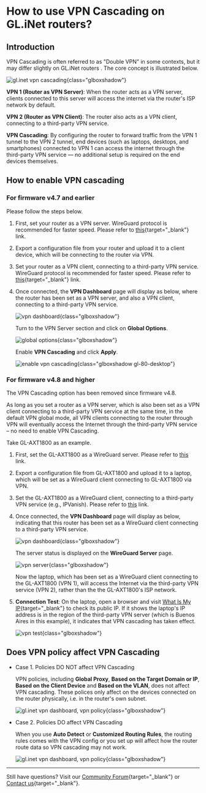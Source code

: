 # How to use VPN Cascading on GL.iNet routers?

## Introduction

VPN Cascading is often referred to as "Double VPN" in some contexts, but it may differ slightly on GL.iNet routers . The core concept is illustrated below.

![gl.inet vpn cascading](https://static.gl-inet.com/docs/router/en/4/tutorials/vpn_cascading/mt2500_vpn-cascading.jpg){class="glboxshadow"}

**VPN 1 (Router as VPN Server)**: When the router acts as a VPN server, clients connected to this server will access the internet via the router's ISP network by default.

**VPN 2 (Router as VPN Client)**: The router also acts as a VPN client, connecting to a third-party VPN service.

**VPN Cascading**: By configuring the router to forward traffic from the VPN 1 tunnel to the VPN 2 tunnel, end devices (such as laptops, desktops, and smartphones) connected to VPN 1 can access the internet through the third-party VPN service — no additional setup is required on the end devices themselves.

## How to enable VPN cascading

### For firmware v4.7 and earlier

Please follow the steps below.

1. First, set your router as a VPN server. WireGuard protocol is recommended for faster speed. Please refer to [this](../interface_guide/wireguard_server.md){target="_blank"} link.

2. Export a configuration file from your router and upload it to a client device, which will be connecting to the router via VPN.

3. Set your router as a VPN client, connecting to a third-party VPN service. WireGuard protocol is recommended for faster speed. Please refer to [this](../interface_guide/wireguard_client.md){target="_blank"} link.

4. Once connected, the **VPN Dashboard** page will display as below, where the router has been set as a VPN server, and also a VPN client, connecting to a third-party VPN service.

    ![vpn dashboard](https://static.gl-inet.com/docs/router/en/4/tutorials/vpn_cascading/4.7-vpn-dashboard.png){class="glboxshadow"}

    Turn to the VPN Server section and click on **Global Options**.

    ![global options](https://static.gl-inet.com/docs/router/en/4/tutorials/vpn_cascading/4.7-global-options.png){class="glboxshadow"}

    Enable **VPN Cascading** and click **Apply**.

    ![enable vpn cascading](https://static.gl-inet.com/docs/router/en/4/tutorials/vpn_cascading/enable_vpn_cascading.png){class="glboxshadow gl-80-desktop"}

### For firmware v4.8 and higher

The VPN Cascading option has been removed since firmware v4.8. 

As long as you set a router as a VPN server, which is also been set as a VPN client connecting to a third-party VPN service at the same time, in the default VPN global mode, all VPN clients connecting to the router through VPN will eventually access the Internet through the third-party VPN service – no need to enable VPN Cascading.

Take GL-AXT1800 as an example.

1. First, set the GL-AXT1800 as a WireGuard server. Please refer to [this](../interface_guide/wireguard_server.md) link.

2. Export a configuration file from GL-AXT1800 and upload it to a laptop, which will be set as a WireGuard client connecting to GL-AXT1800 via VPN.

3. Set the GL-AXT1800 as a WireGuard client, connecting to a third-party VPN service (e.g., IPVanish). Please refer to [this](../interface_guide/wireguard_client.md) link.

4. Once connected, the **VPN Dashboard** page will display as below, indicating that this router has been set as a WireGuard client connecting to a third-party VPN service.

    ![vpn dashboard](https://static.gl-inet.com/docs/router/en/4/tutorials/vpn_cascading/4.8-vpn-dashboard.png){class="glboxshadow"}

    The server status is displayed on the **WireGuard Server** page.

    ![vpn server](https://static.gl-inet.com/docs/router/en/4/tutorials/vpn_cascading/4.8-wgserver.png){class="glboxshadow"}

    Now the laptop, which has been set as a WireGuard client connecting to the GL-AXT1800 (VPN 1), will access the Internet via the third-party VPN service (VPN 2), rather than the the GL-AXT1800's ISP network.

5. **Connection Test**: On the laptop, open a browser and visit [What Is My IP](https://whatismyipaddress.com/){target="_blank"} to check its public IP. If it shows the laptop's IP address is in the region of the third-party VPN server (which is Buenos Aires in this example), it indicates that VPN cascading has taken effect.

    ![vpn test](https://static.gl-inet.com/docs/router/en/4/tutorials/vpn_cascading/4.8-ipcheck.png){class="glboxshadow"}

## Does VPN policy affect VPN Cascading

* Case 1. Policies DO NOT affect VPN Cascading

    VPN policies, including **Global Proxy**, **Based on the Target Domain or IP**, **Based on the Client Device** and **Based on the VLAN**, does not affect VPN cascading. These polices only affect on the devices connected on the router physically, i.e. in the router's own subnet.

    ![gl.inet vpn dashboard, vpn policy](https://static.gl-inet.com/docs/router/en/4/tutorials/vpn_cascading/modify_vpn_policy_mode_1.png){class="glboxshadow"}

* Case 2. Policies DO affect VPN Cascading

    When you use **Auto Detect** or **Customized Routing Rules**, the routing rules comes with the VPN config or you set up will affect how the router route data so VPN cascading may not work.

    ![gl.inet vpn dashboard, vpn policy](https://static.gl-inet.com/docs/router/en/4/tutorials/vpn_cascading/modify_vpn_policy_mode_2.png){class="glboxshadow"}

---

Still have questions? Visit our [Community Forum](https://forum.gl-inet.com){target="_blank"} or [Contact us](https://www.gl-inet.com/contacts/){target="_blank"}.